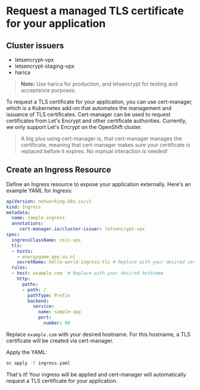 # Request a managed TLS certificate for your application

## Cluster issuers
- letsencrypt-vpx
- letsencrypt-staging-vpx
- harica

> **Note:** Use harica for production, and letsencrypt for testing and acceptance purposes. 

To request a TLS certificate for your application, you can use cert-manager, which is a Kubernetes add-on that automates the management and issuance of TLS certificates. Cert-manager can be used to request certificates from Let's Encrypt and other certificate authorities. Currently, we only support Let's Encrypt on the OpenShift cluster. 
> A big plus using cert-manager is, that cert-manager manages the certificate, meaning that cert-manager makes sure your certificate is replaced before it expires. No manual interaction is needed!
## Create an Ingress Resource
Define an Ingress resource to expose your application externally. Here's an example YAML for Ingress:

```yaml
apiVersion: networking.k8s.io/v1
kind: Ingress
metadata:
  name: sample-ingress
  annotations:
     cert-manager.io/cluster-issuer: letsencrypt-vpx
spec:
  ingressClassName: nsic-vpx
  tls:
  - hosts:
    - energygame.geo.uu.nl
    secretName: hello-world-ingress-tls # Replace with your desired secret name (you don't need to make it in advance, it will be made for you)
  rules:
  - host: example.com  # Replace with your desired hostname
    http:
      paths:
      - path: /
        pathType: Prefix
        backend:
          service:
            name: sample-app
            port:
              number: 80
```

Replace `example.com` with your desired hostname. For this hostname, a TLS certificate will be created via cert-manager.

Apply the YAML:
```bash
oc apply -f ingress.yaml
```

That's it! Your ingress will be applied and cert-manager will automatically request a TLS certificate for your application.
